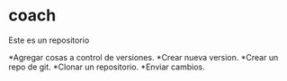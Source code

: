 # coach
Este es un repositorio

*Agregar cosas a control de versiones.
*Crear nueva version.
*Crear un repo de git.
*Clonar un repositorio.
*Enviar cambios.
